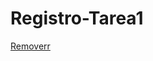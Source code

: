 # Registro-Tarea1

[Removerr](https://user-images.githubusercontent.com/59939364/77962691-b4fcf800-72a1-11ea-91a2-7aee9aca25e3.png)
